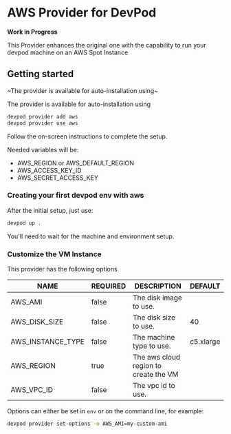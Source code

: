 # AWS Provider for DevPod

**Work in Progress**

This Provider enhances the original one with the capability to run your devpod machine on an AWS Spot Instance

## Getting started

~The provider is available for auto-installation using~

The provider is available for auto-installation using 

```sh
devpod provider add aws
devpod provider use aws
```

Follow the on-screen instructions to complete the setup.

Needed variables will be:

- AWS_REGION or AWS_DEFAULT_REGION
- AWS_ACCESS_KEY_ID
- AWS_SECRET_ACCESS_KEY

### Creating your first devpod env with aws

After the initial setup, just use:

```sh
devpod up .
```

You'll need to wait for the machine and environment setup.

### Customize the VM Instance

This provider has the following options

|    NAME           | REQUIRED |          DESCRIPTION                  |         DEFAULT         |
|-------------------|----------|---------------------------------------|-------------------------|
| AWS_AMI           | false    | The disk image to use.                |                         |
| AWS_DISK_SIZE     | false    | The disk size to use.                 | 40                      |
| AWS_INSTANCE_TYPE | false    | The machine type to use.              | c5.xlarge               |
| AWS_REGION        | true     | The aws cloud region to create the VM |                         |
| AWS_VPC_ID        | false    | The vpc id to use.                    |                         |

Options can either be set in `env` or on the command line, for example:

```sh
devpod provider set-options -o AWS_AMI=my-custom-ami
```
